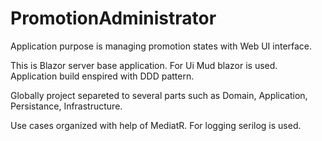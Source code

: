 # PromotionAdministrator

Application purpose is managing promotion states with Web UI interface.

This is Blazor server base application. For Ui Mud blazor is used. Application build enspired with DDD pattern.

Globally project separeted to several parts such as Domain, Application, Persistance, Infrastructure.

Use cases organized with help of MediatR. For logging serilog is used.


